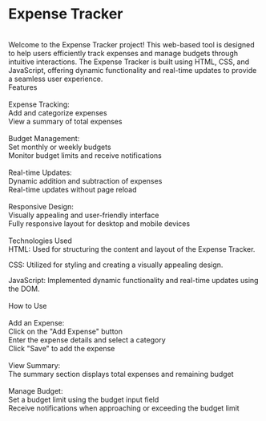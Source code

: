 # Expense Tracker
<br>
Welcome to the Expense Tracker project! This web-based tool is designed to help users efficiently track expenses and manage budgets through intuitive interactions. The Expense Tracker is built using HTML, CSS, and JavaScript, offering dynamic functionality and real-time updates to provide a seamless user experience.
<br>
Features<br><br>
Expense Tracking:
<br>
Add and categorize expenses
<br>
View a summary of total expenses
<br><br>
Budget Management:<br>
Set monthly or weekly budgets<br>
Monitor budget limits and receive notifications<br><br>
Real-time Updates:<br>
Dynamic addition and subtraction of expenses<br>
Real-time updates without page reload<br><br>
Responsive Design:<br>
Visually appealing and user-friendly interface<br>
Fully responsive layout for desktop and mobile devices<br><br>
Technologies Used<br>
HTML: Used for structuring the content and layout of the Expense Tracker.

CSS: Utilized for styling and creating a visually appealing design.

JavaScript: Implemented dynamic functionality and real-time updates using the DOM.
<br><br>
How to Use<br><br>
Add an Expense:<br>
Click on the "Add Expense" button<br>
Enter the expense details and select a category<br>
Click "Save" to add the expense<br><br>
View Summary:<br>
The summary section displays total expenses and remaining budget<br><br>
Manage Budget:<br>
Set a budget limit using the budget input field<br>
Receive notifications when approaching or exceeding the budget limit
